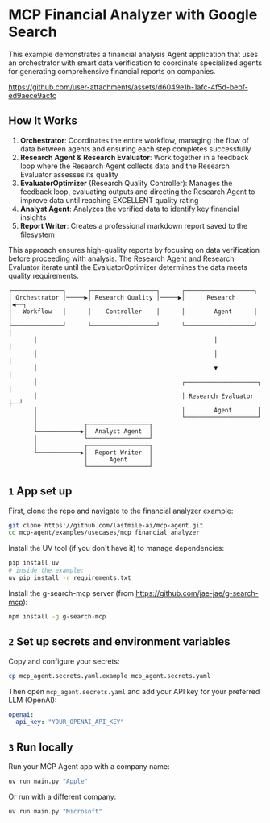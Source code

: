 # MCP Financial Analyzer with Google Search

This example demonstrates a financial analysis Agent application that uses an orchestrator with smart data verification to coordinate specialized agents for generating comprehensive financial reports on companies.

https://github.com/user-attachments/assets/d6049e1b-1afc-4f5d-bebf-ed9aece9acfc

## How It Works

1. **Orchestrator**: Coordinates the entire workflow, managing the flow of data between agents and ensuring each step completes successfully
2. **Research Agent & Research Evaluator**: Work together in a feedback loop where the Research Agent collects data and the Research Evaluator assesses its quality
3. **EvaluatorOptimizer** (Research Quality Controller): Manages the feedback loop, evaluating outputs and directing the Research Agent to improve data until reaching EXCELLENT quality rating
4. **Analyst Agent**: Analyzes the verified data to identify key financial insights
5. **Report Writer**: Creates a professional markdown report saved to the filesystem

This approach ensures high-quality reports by focusing on data verification before proceeding with analysis. The Research Agent and Research Evaluator iterate until the EvaluatorOptimizer determines the data meets quality requirements.

```plaintext
┌──────────────┐      ┌──────────────────┐      ┌───────────────────┐
│ Orchestrator │─────▶│ Research Quality │─────▶│      Research     │◀──┐
│   Workflow   │      │    Controller    │      │        Agent      │   │
└──────────────┘      └──────────────────┘      └───────────────────┘   │
       │                                                 │              │
       │                                                 │              │
       │                                                 ▼              │
       │                                        ┌────────────────────┐  │
       │                                        │ Research Evaluator ├──┘
       │                                        │        Agent       │
       │                                        └────────────────────┘
       │             ┌─────────────────┐
       └────────────▶│  Analyst Agent  │
       │             └─────────────────┘
       │             ┌─────────────────┐
       └────────────▶│  Report Writer  │
                     │      Agent      │
                     └─────────────────┘
```

## `1` App set up

First, clone the repo and navigate to the financial analyzer example:

```bash
git clone https://github.com/lastmile-ai/mcp-agent.git
cd mcp-agent/examples/usecases/mcp_financial_analyzer
```

Install the UV tool (if you don't have it) to manage dependencies:

```bash
pip install uv
# inside the example:
uv pip install -r requirements.txt
```

Install the g-search-mcp server (from https://github.com/jae-jae/g-search-mcp):

```bash
npm install -g g-search-mcp
```

## `2` Set up secrets and environment variables

Copy and configure your secrets:

```bash
cp mcp_agent.secrets.yaml.example mcp_agent.secrets.yaml
```

Then open `mcp_agent.secrets.yaml` and add your API key for your preferred LLM (OpenAI):

```yaml
openai:
  api_key: "YOUR_OPENAI_API_KEY"
```

## `3` Run locally

Run your MCP Agent app with a company name:

```bash
uv run main.py "Apple"
```

Or run with a different company:

```bash
uv run main.py "Microsoft"
```
